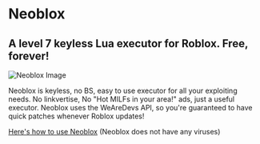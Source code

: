 # Neoblox

## A level 7 keyless Lua executor for Roblox. Free, forever!

![Neoblox Image](https://us-east-1.tixte.net/uploads/plextora.is-from.space/neoblox_rb3El1R24r.png)

Neoblox is keyless, no BS, easy to use executor for all your exploiting needs. No linkvertise, No "Hot MILFs in your area!" ads, just a useful executor. Neoblox uses the WeAreDevs API, so you're guaranteed to have quick patches whenever Roblox updates!

[Here's how to use Neoblox](https://youtu.be/0Jok6ayY0k0) (Neoblox does not have any viruses)
